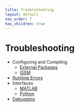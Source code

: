 ```yaml
---
title: Troubleshooting
layout: default
nav_order: 7
has_children: true
---
```


# Troubleshooting
- Configuring and Compiling
  - <a href="externalpackages" target="_top">External Packages</a>
  - <a href="issm" target="_top">ISSM</a>
- <a href="runtime" target="_top">Runtime Errors</a>
- Interfaces
  - <a href="matlab" target="_top">MATLAB</a>
  - <a href="python" target="_top">Python</a>
- <a href="debugging" target="_top">Debugging</a>


